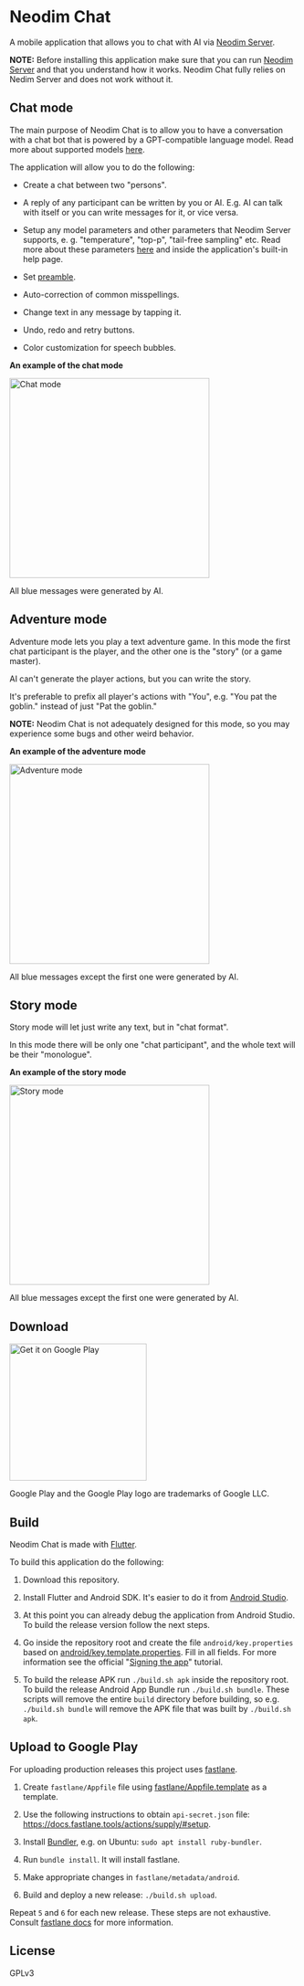 # Neodim Chat

A mobile application that allows you to chat with AI via
[Neodim Server](https://github.com/alkatrazstudio/neodim-server).

**NOTE:** Before installing this application make sure that you can run
[Neodim Server](https://github.com/alkatrazstudio/neodim-server)
and that you understand how it works.
Neodim Chat fully relies on Nedim Server and does not work without it.


## Chat mode

The main purpose of Neodim Chat is to allow you to have a conversation
with a chat bot that is powered by a GPT-compatible language model.
Read more about supported models
[here](https://github.com/alkatrazstudio/neodim-server#supported-models).

The application will allow you to do the following:

* Create a chat between two "persons".

* A reply of any participant can be written by you or AI.
  E.g. AI can talk with itself or you can write messages for it, or vice versa.

* Setup any model parameters and other parameters
  that Neodim Server supports,
  e. g. "temperature", "top-p", "tail-free sampling" etc.
  Read more about these parameters
  [here](https://github.com/alkatrazstudio/neodim-server#api-request)
  and inside the application's built-in help page.

* Set [preamble](https://github.com/alkatrazstudio/neodim-server#prompt-and-preamble).

* Auto-correction of common misspellings.

* Change text in any message by tapping it.

* Undo, redo and retry buttons.

* Color customization for speech bubbles.

**An example of the chat mode**

<img src="fastlane/metadata/android/en-US/images/phoneScreenshots/1_en-US.png?raw=true" alt="Chat mode" title="Chat mode" width="350" />

All blue messages were generated by AI.


## Adventure mode

Adventure mode lets you play a text adventure game.
In this mode the first chat participant is the player,
and the other one is the "story" (or a game master).

AI can't generate the player actions,
but you can write the story.

It's preferable to prefix all player's actions with "You",
e.g. "You pat the goblin." instead of just "Pat the goblin."

**NOTE:** Neodim Chat is not adequately designed for this mode,
so you may experience some bugs and other weird behavior.

**An example of the adventure mode**

<img src="fastlane/metadata/android/en-US/images/phoneScreenshots/2_en-US.png?raw=true" alt="Adventure mode" title="Adventure mode" width="350" />

All blue messages except the first one were generated by AI.


## Story mode

Story mode will let just write any text, but in "chat format".

In this mode there will be only one "chat participant",
and the whole text will be their "monologue".

**An example of the story mode**

<img src="fastlane/metadata/android/en-US/images/phoneScreenshots/3_en-US.png?raw=true" alt="Story mode" title="Story mode" width="350" />

All blue messages except the first one were generated by AI.


## Download

<a target='_blank' rel='noopener noreferrer nofollow' href='https://play.google.com/store/apps/details?id=net.alkatrazstudio.neodim_chat'><img alt='Get it on Google Play' src='https://play.google.com/intl/en_us/badges/static/images/badges/en_badge_web_generic.png' width='240'/></a>

Google Play and the Google Play logo are trademarks of Google LLC.


## Build

Neodim Chat is made with [Flutter](https://flutter.dev).

To build this application do the following:

1. Download this repository.

2. Install Flutter and Android SDK. It's easier to do it from [Android Studio](https://developer.android.com/studio).

3. At this point you can already debug the application from Android Studio.
   To build the release version follow the next steps.

4. Go inside the repository root and create the file
   `android/key.properties` based on [android/key.template.properties](android/key.template.properties).
   Fill in all fields.
   For more information see the official "[Signing the app](https://flutter.dev/docs/deployment/android#signing-the-app)" tutorial.

5. To build the release APK run `./build.sh apk` inside the repository root.
   To build the release Android App Bundle run `./build.sh bundle`.
   These scripts will remove the entire `build` directory before building,
   so e.g. `./build.sh bundle` will remove the APK file that was built by `./build.sh apk`.


## Upload to Google Play

For uploading production releases this project uses [fastlane](https://fastlane.tools).

1. Create `fastlane/Appfile` file using [fastlane/Appfile.template](fastlane/Appfile.template) as a template.

2. Use the following instructions to obtain `api-secret.json` file: https://docs.fastlane.tools/actions/supply/#setup.

3. Install [Bundler](https://bundler.io), e.g. on Ubuntu: `sudo apt install ruby-bundler`.

4. Run `bundle install`. It will install fastlane.

5. Make appropriate changes in `fastlane/metadata/android`.

6. Build and deploy a new release: `./build.sh upload`.

Repeat `5` and `6` for each new release.
These steps are not exhaustive. Consult [fastlane docs](https://docs.fastlane.tools) for more information.


## License

GPLv3
